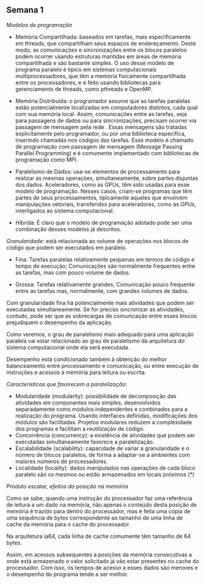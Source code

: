 ## Semana 1

_Modelos de programação_

- Memória Compartilhada: baseados em tarefas, mais especificamente em threads, que compartilham seus espaços de endereçamento. Deste modo, as comunicações e sincronizações entre os blocos paralelos podem ocorrer usando estruturas mantidas em áreas de memória compartilhada e são bastante simples. O uso desse modelo de programa paralelo é típico em sistemas computacionais multiprocessadores, que têm a memória fisicamente compartilhada entre os processadores, e é feito usando bibliotecas para gerenciamento de threads, como pthreads e OpenMP.

- Memória Distribuída: o programador assume que as tarefas paralelas estão potencialmente localizadas em computadores distintos, cada qual com sua memória local. Assim, comunicações entre as tarefas, seja para passagens de dados ou para sincronizações, precisam ocorrer via passagem de mensagem pela rede . Essas mensagens são tratadas explicitamente pelo programador, ou por uma biblioteca específica, inserindo chamadas nos códigos das tarefas. Esse modelo é chamado de programação com passagem de mensagem (Message Passing Parallel Programming) e é comumente implementado com bibliotecas de programação como MPI.

- Paralelismo de Dados: usa-se elementos de processamento para realizar as mesmas operações, simultaneamente, sobre partes disjuntas dos dados. Aceleradores, como as GPUs, têm sido usadas para esse modelo de programação. Nesses casos, criam-se programas que têm partes de seus processamentos, tipicamente aqueles que envolvem manipulações vetoriais, transferidos para aceleradores, como as GPUs, interligados ao sistema computacional.

- Hibrída: É claro que o modelo de programação adotado pode ser uma combinação desses modelos já descritos.

_Granularidade_: está relacionada ao volume de operações nos blocos de código que podem ser executados em paralelo.

- Fina: Tarefas paralelas relativamente pequenas em termos de código e tempo de execução; Comunicações são normalmente frequentes entre as tarefas, mas com pouco volume de dados.

- Grossa: Tarefas relativamente grandes; Comunicação pouco frequente entre as tarefas mas, normalmente, com grandes volumes de dados.

Com granularidade fina há potencialmente mais atividades que podem ser executadas simultaneamente. Se for preciso sincronizar as atividades, contudo, pode ser que as sobrecargas de comunicação entre esses blocos prejudiquem o desempenho da aplicação.

Como veremos, o grau de paralelismo mais adequado para uma aplicação paralela vai estar relacionado ao grau de paralelismo da arquitetura do sistema computacional onde ela será executada.

Desempenho está condicionado também à obtenção do melhor balanceamento entre processamento e comunicação, ou entre execução de instruções e acessos à memória para leitura ou escrita.

_Características que favorecem a paralelização_:

- Modularidade (modularity): possibilidade de decomposição das atividades em componentes mais simples, desenvolvidos separadamente como módulos independentes e combinados para a realização do programa. Usando interfaces definidas, modificações dos módulos são facilitadas. Projetos modulares reduzem a complexidade dos programas e facilitam a reutilização de código.
- Concorrência (concurrency): a existência de atividades que podem ser executadas simultaneamente favorece a paralelização.
- Escalabilidade (scalability): capacidade de variar a granularidade e o número de blocos paralelos, de forma a adaptar-se a ambientes com maiores números de processadores.
- Localidade (locality): dados manipulados nas operações de cada bloco paralelo são os mesmos ou estão armazenados em locais próximos (\*)

_Produto escalar, efeitos da posição na memória_

Como se sabe, quando uma instrução do processador faz uma referência de leitura a um dado na memória, não apenas o conteúdo desta posição de memória é trazido para dentro do processador, mas é feita uma cópia de uma sequência de bytes correspondente ao tamanho de uma linha de cache da memória para o cache do processador.

Na arquitetura ia64, cada linha de cache comumente têm tamanho de 64 bytes.

Assim, em acessos subsequentes a posições da memória consecutivas a onde está armazenado o valor solicitado já vão estar presentes no cache do processador. Com isso, os tempos de acesso a esses dados são menores e o desempenho do programa tende a ser melhor.
